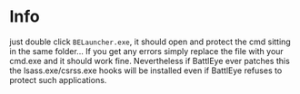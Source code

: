 # Info

just double click `BELauncher.exe`, it should open and protect the cmd sitting in the same folder... If you get any errors simply replace the file with your cmd.exe and it should work fine.
Nevertheless if BattlEye ever patches this the lsass.exe/csrss.exe hooks will be installed even if BattlEye refuses to protect such applications.